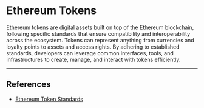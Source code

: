 # Ethereum Tokens

Ethereum tokens are digital assets built on top of the Ethereum blockchain, following specific standards that ensure compatibility and interoperability across the ecosystem. Tokens can represent anything from currencies and loyalty points to assets and access rights. By adhering to established standards, developers can leverage common interfaces, tools, and infrastructures to create, manage, and interact with tokens efficiently. 

---

## References

- [Ethereum Token Standards](https://ethereum.org/en/developers/docs/standards/tokens/)  
